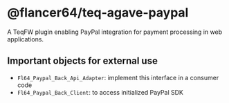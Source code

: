 # @flancer64/teq-agave-paypal

A TeqFW plugin enabling PayPal integration for payment processing in web applications.

## Important objects for external use

- `Fl64_Paypal_Back_Api_Adapter`: implement this interface in a consumer code
- `Fl64_Paypal_Back_Client`: to access initialized PayPal SDK
